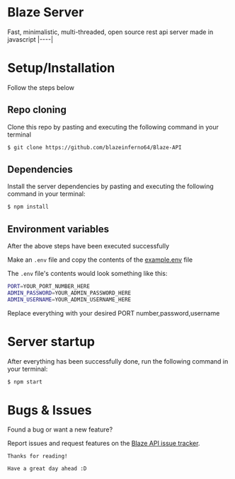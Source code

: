 # Blaze Server

Fast, minimalistic, multi-threaded, open source rest api server made in javascript
|----|

# Setup/Installation

Follow the steps below 

## Repo cloning

Clone this repo by pasting and executing the following command in your terminal

```bash
$ git clone https://github.com/blazeinferno64/Blaze-API
```

## Dependencies

Install the server dependencies by pasting and executing the following command in your terminal:

```bash
$ npm install
```
## Environment variables

After the above steps have been executed successfully

Make an `.env` file and copy the contents of the <a href="./example.env">example.env</a> file

The `.env` file's contents would look something like this:

```bash
PORT=YOUR_PORT_NUMBER_HERE
ADMIN_PASSWORD=YOUR_ADMIN_PASSWORD_HERE
ADMIN_USERNAME=YOUR_ADMIN_USERNAME_HERE
```

Replace everything with your desired PORT number,password,username

# Server startup

After everything has been successfully done, run the following command in your terminal: 

```bash
$ npm start
```

# Bugs & Issues

Found a bug or want a new feature?

Report issues and request features on the [Blaze API issue tracker](https://github.com/blazeinferno64/Blaze-API/issues).

`Thanks for reading!`

`Have a great day ahead :D`
